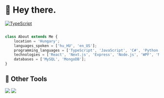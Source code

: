 # 👋 Hey there.

[![TypeScript](https://badges.frapsoft.com/typescript/love/typescript.png?v=101)](https://github.com/ellerbrock/typescript-badges/)

```TypeScript

class About extends Me {
    location = 'Hungary';
    languages_spoken = ['hu_HU', 'en_US'];
    programming_languages = ['TypeScript', 'JavaScript', 'C#', 'Python', 'Java'];
    technologies = ['React', 'Next.js', 'Express', 'Node.js', 'WPF', 'MAUI'];
    databases = ['MySQL', 'MongoDB'];
}

```


## 🔧 Other Tools

![](https://img.shields.io/badge/OS-Linux-informational?style=flat&logo=linux&logoColor=white&color=FCC624) ![](https://img.shields.io/badge/Editor-VS_Code-informational?style=flat&logo=visual-studio-code&logoColor=white&color=007ACC)

</a>
